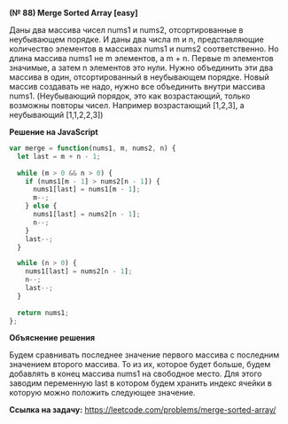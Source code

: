 **(№ 88) Merge Sorted Array [easy]**

Даны два массива чисел nums1 и nums2, отсортированные в неубывающем порядке. И даны два числа m и n, представляющие количество элементов в массивах nums1 и nums2 соответственно. Но длина массива nums1 не m элементов, а m + n. Первые m элементов значимые, а затем n элементов это нули. Нужно объединить эти два массива в один, отсортированный в неубывающем порядке. Новый массив создавать не надо, нужно все объединить внутри массива nums1. (Неубывающий порядок, это как возрастающий, только возможны повторы чисел. Например возрастающий [1,2,3], а неубывающий [1,1,2,2,3])

**Решение на JavaScript**

```javascript
var merge = function(nums1, m, nums2, n) {
  let last = m + n - 1;
    
  while (m > 0 && n > 0) {
    if (nums1[m - 1] > nums2[n - 1]) {
      nums1[last] = nums1[m - 1];
      m--;
    } else {
      nums1[last] = nums2[n - 1];
      n--;
    }
    last--;
  }

  while (n > 0) {
    nums1[last] = nums2[n - 1];
    n--;
    last--;
  }
    
  return nums1;
};
```

**Объяснение решения**

Будем сравнивать последнее значение первого массива с последним значением второго массива. То из их, которое будет больше, будем добавлять в конец массива nums1 на свободное место. Для этого заводим переменную last в котором будем хранить индекс ячейки в которую можно положить следующее значение.

**Ссылка на задачу:** https://leetcode.com/problems/merge-sorted-array/